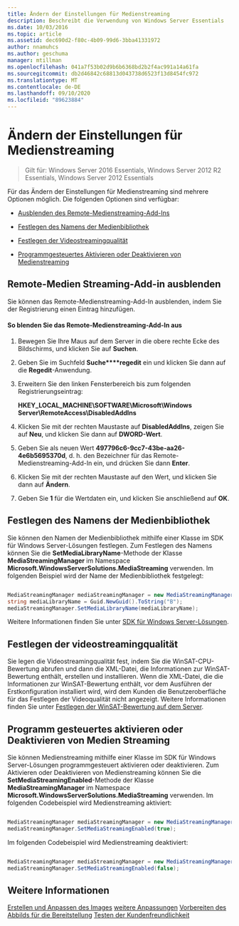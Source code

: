 ```yaml
---
title: Ändern der Einstellungen für Medienstreaming
description: Beschreibt die Verwendung von Windows Server Essentials
ms.date: 10/03/2016
ms.topic: article
ms.assetid: dec690d2-f80c-4b09-99d6-3bba41331972
author: nnamuhcs
ms.author: geschuma
manager: mtillman
ms.openlocfilehash: 041a7f53b02d9b6b6368bd2b2f4ac991a14a61fa
ms.sourcegitcommit: db2d46842c68813d043738d6523f13d8454fc972
ms.translationtype: MT
ms.contentlocale: de-DE
ms.lasthandoff: 09/10/2020
ms.locfileid: "89623884"
---
```

# <a name="change-media-streaming-settings"></a>Ändern der Einstellungen für Medienstreaming

>Gilt für: Windows Server 2016 Essentials, Windows Server 2012 R2 Essentials, Windows Server 2012 Essentials

Für das Ändern der Einstellungen für Medienstreaming sind mehrere Optionen möglich. Die folgenden Optionen sind verfügbar:

-   [Ausblenden des Remote-Medienstreaming-Add-Ins](Change-Media-Streaming-Settings.md#BKMK_DisableRemote)

-   [Festlegen des Namens der Medienbibliothek](Change-Media-Streaming-Settings.md#BKMK_LibraryName)

-   [Festlegen der Videostreamingqualität](Change-Media-Streaming-Settings.md#BKMK_StreamingQuality)

-   [Programmgesteuertes Aktivieren oder Deaktivieren von Medienstreaming](Change-Media-Streaming-Settings.md#BKMK_Program)

##  <a name="hide-remote-media-streaming-add-in"></a><a name="BKMK_DisableRemote"></a> Remote-Medien Streaming-Add-in ausblenden
 Sie können das Remote-Medienstreaming-Add-In ausblenden, indem Sie der Registrierung einen Eintrag hinzufügen.

#### <a name="to-hide-the-remote-media-streaming-add-in"></a>So blenden Sie das Remote-Medienstreaming-Add-In aus

1.  Bewegen Sie Ihre Maus auf dem Server in die obere rechte Ecke des Bildschirms, und klicken Sie auf **Suchen**.

2.  Geben Sie im Suchfeld **Suche****regedit** ein und klicken Sie dann auf die **Regedit**-Anwendung.

3.  Erweitern Sie den linken Fensterbereich bis zum folgenden Registrierungseintrag:

     **HKEY_LOCAL_MACHINE\SOFTWARE\Microsoft\Windows Server\RemoteAccess\DisabledAddIns**

4.  Klicken Sie mit der rechten Maustaste auf **DisabledAddIns**, zeigen Sie auf **Neu**, und klicken Sie dann auf **DWORD-Wert**.

5.  Geben Sie als neuen Wert **497796c6-9cc7-43be-aa26-4e6b5695370d**, d. h. den Bezeichner für das Remote-Medienstreaming-Add-In ein, und drücken Sie dann **Enter**.

6.  Klicken Sie mit der rechten Maustaste auf den Wert, und klicken Sie dann auf **Ändern**.

7.  Geben Sie **1** für die Wertdaten ein, und klicken Sie anschließend auf **OK**.

##  <a name="set-the-media-library-name"></a><a name="BKMK_LibraryName"></a> Festlegen des Namens der Medienbibliothek
 Sie können den Namen der Medienbibliothek mithilfe einer Klasse im SDK für Windows Server-Lösungen festlegen. Zum Festlegen des Namens können Sie die **SetMediaLibraryName**-Methode der Klasse **MediaStreamingManager** im Namespace **Microsoft.WindowsServerSolutions.MediaStreaming** verwenden. Im folgenden Beispiel wird der Name der Medienbibliothek festgelegt:

```c#

MediaStreamingManager mediaStreamingManager = new MediaStreamingManager();
string mediaLibraryName = Guid.NewGuid().ToString("B");
mediaStreamingManager.SetMediaLibraryName(mediaLibraryName);

```

 Weitere Informationen finden Sie unter [SDK für Windows Server-Lösungen](https://go.microsoft.com/fwlink/?LinkID=248648).

##  <a name="set-video-streaming-quality"></a><a name="BKMK_StreamingQuality"></a> Festlegen der videostreamingqualität
 Sie legen die Videostreamingqualität fest, indem Sie die WinSAT-CPU-Bewertung abrufen und dann die XML-Datei, die Informationen zur WinSAT-Bewertung enthält, erstellen und installieren. Wenn die XML-Datei, die die Informationen zur WinSAT-Bewertung enthält, vor dem Ausführen der Erstkonfiguration installiert wird, wird dem Kunden die Benutzeroberfläche für das Festlegen der Videoqualität nicht angezeigt. Weitere Informationen finden Sie unter [Festlegen der WinSAT-Bewertung auf dem Server](Set-the-WinSAT-Score-on-the-Server.md).

##  <a name="programmatically-enable-or-disable-media-streaming"></a><a name="BKMK_Program"></a> Programm gesteuertes aktivieren oder Deaktivieren von Medien Streaming
 Sie können Medienstreaming mithilfe einer Klasse im SDK für Windows Server-Lösungen programmgesteuert aktivieren oder deaktivieren. Zum Aktivieren oder Deaktivieren von Medienstreaming können Sie die **SetMediaStreamingEnabled**-Methode der Klasse **MediaStreamingManager** im Namespace **Microsoft.WindowsServerSolutions.MediaStreaming** verwenden. Im folgenden Codebeispiel wird Medienstreaming aktiviert:

```c#

MediaStreamingManager mediaStreamingManager = new MediaStreamingManager();
mediaStreamingManager.SetMediaStreamingEnabled(true);

```

 Im folgenden Codebeispiel wird Medienstreaming deaktiviert:

```c#

MediaStreamingManager mediaStreamingManager = new MediaStreamingManager();
mediaStreamingManager.SetMediaStreamingEnabled(false);
```

## <a name="see-also"></a>Weitere Informationen
 [Erstellen und Anpassen des Images](Creating-and-Customizing-the-Image.md) [weitere Anpassungen](Additional-Customizations.md) [Vorbereiten des Abbilds für die Bereitstellung](Preparing-the-Image-for-Deployment.md) [Testen der Kundenfreundlichkeit](Testing-the-Customer-Experience.md)